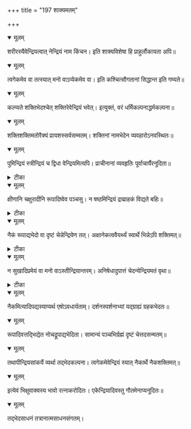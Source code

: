 +++
title = "197 शाक्यमतम्"

+++


<details open><summary>मूलम्</summary>

शरीरस्यैवेन्द्रियत्वात् नेन्द्रियं नाम किंचन। इति शाक्यविशेषा हि प्राहुर्लौकायता अपि॥
</details>



<details open><summary>मूलम्</summary>

त्वगेकमेव वा तत्स्यात् मनो वाऽप्येकमेव वा। इति कश्चित्सौगतानां सिद्धान्त इति गम्यते॥
</details>



<details open><summary>मूलम्</summary>

कल्प्यते शक्तिभेदश्चेत् शक्तिरेवेन्द्रियं भवेत्। इत्युक्तं, वरं धर्मिकल्पनाद्धर्मकल्पना॥
</details>



<details open><summary>मूलम्</summary>

शक्तिशक्तिमतोरैक्यं प्रायशस्सर्वसम्मतम्। शक्तिनां नामभेदेन व्यवहारोऽनवस्थितः॥
</details>



<details open><summary>मूलम्</summary>

पुमिन्द्रियं स्त्रीन्द्रियं च द्विधा वेन्द्रियमित्यपि। प्राचीनानां व्यवहृतिः पूर्वाचार्यैरनूदिता॥
</details>



<details><summary>टीका</summary>

प. म.[3 भ.]
</details>



<details open><summary>मूलम्</summary>

क्षीणानि चक्षुरादीनि रूपादिष्वेव पञ्चसु। न षष्ठमिन्द्रियं द्रव्य्राहकं विद्यते बहिः॥
</details>



<details><summary>टीका</summary>

न्या. र.[181]
</details>



<details open><summary>मूलम्</summary>

नैकं रूपाद्यभेदो वा दृष्टं चेन्नेन्द्रियेण तत्। अक्षानेकत्ववैयर्थ्यं स्वार्थे भिन्नेऽपि शक्तिमत्॥
</details>



<details><summary>टीका</summary>

न्या. र.[183]
</details>



<details open><summary>मूलम्</summary>

न सुखादिप्रमेयं वा मनो वाऽस्तीन्द्रियान्तरम्। अनिषेधादुपात्तं चेदन्येन्द्रियमतं वृथा॥
</details>



<details><summary>टीका</summary>

न्या. ता.[97]
</details>



<details open><summary>मूलम्</summary>

नैकमित्यादिपद्यस्याप्यर्थ एषोऽवधार्यताम्। दर्शनस्पर्शनाभ्यां यद्ग्राह्यं ग्रहकभेदतः॥
</details>



<details open><summary>मूलम्</summary>

रूपादिवत्तद्भिद्येत नोचद्रूपाद्यभेदिता। सामान्यं पञ्चभिर्ग्रह्मं दृष्टं चेत्तदसन्मतम्॥
</details>



<details open><summary>मूलम्</summary>

तथापीन्द्रियसांकर्ये व्यर्था तद्भेदकल्पना। त्वगेकमेवेन्द्रियं स्यात् नैकार्थे नैकशक्तिमत्॥
</details>



<details open><summary>मूलम्</summary>

इत्येवं भिक्षुवाक्यस्य भावो रत्नाकरोदितः। एकेन्द्रियादिवस्तु गौतमेनाप्यनूदितः॥
</details>



<details open><summary>मूलम्</summary>

तद्भेदसाधनं तत्रानात्मसाधनसंगतम्।
</details>

